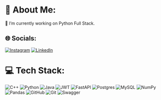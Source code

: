 # 💫 About Me:
🔭 I’m currently working on Python Full Stack.<br>


## 🌐 Socials:
[![Instagram](https://img.shields.io/badge/Instagram-%23E4405F.svg?logo=Instagram&logoColor=white)](https://instagram.com/sarvesh_shelke_) [![LinkedIn](https://img.shields.io/badge/LinkedIn-%230077B5.svg?logo=linkedin&logoColor=white)](https://linkedin.com/in/sarvesh-shelke-764a39162/) 

# 💻 Tech Stack:
![C++](https://img.shields.io/badge/c++-%2300599C.svg?style=plastic&logo=c%2B%2B&logoColor=white) ![Python](https://img.shields.io/badge/python-3670A0?style=plastic&logo=python&logoColor=ffdd54) ![Java](https://img.shields.io/badge/java-%23ED8B00.svg?style=plastic&logo=openjdk&logoColor=white) ![JWT](https://img.shields.io/badge/JWT-black?style=plastic&logo=JSON%20web%20tokens) ![FastAPI](https://img.shields.io/badge/FastAPI-005571?style=plastic&logo=fastapi) ![Postgres](https://img.shields.io/badge/postgres-%23316192.svg?style=plastic&logo=postgresql&logoColor=white) ![MySQL](https://img.shields.io/badge/mysql-4479A1.svg?style=plastic&logo=mysql&logoColor=white) ![NumPy](https://img.shields.io/badge/numpy-%23013243.svg?style=plastic&logo=numpy&logoColor=white) ![Pandas](https://img.shields.io/badge/pandas-%23150458.svg?style=plastic&logo=pandas&logoColor=white) ![GitHub](https://img.shields.io/badge/github-%23121011.svg?style=plastic&logo=github&logoColor=white) ![Git](https://img.shields.io/badge/git-%23F05033.svg?style=plastic&logo=git&logoColor=white) ![Swagger](https://img.shields.io/badge/-Swagger-%23Clojure?style=plastic&logo=swagger&logoColor=white)
<!--
# 📊 GitHub Stats:
![](https://github-readme-stats.vercel.app/api?username=sarv18&theme=dark&hide_border=false&include_all_commits=true&count_private=false)<br/>
![](https://github-readme-streak-stats.herokuapp.com/?user=sarv18&theme=dark&hide_border=false)<br/>
![](https://github-readme-stats.vercel.app/api/top-langs/?username=sarv18&theme=dark&hide_border=false&include_all_commits=true&count_private=false&layout=compact)

### 🔝 Top Contributed Repo
![](https://github-contributor-stats.vercel.app/api?username=sarv18&limit=5&theme=dark&combine_all_yearly_contributions=true)

 Proudly created with GPRM ( https://gprm.itsvg.in ) -->
